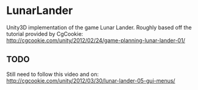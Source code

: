 LunarLander
===========

Unity3D implementation of the game Lunar Lander. Roughly based off the tutorial provided by CgCookie: http://cgcookie.com/unity/2012/02/24/game-planning-lunar-lander-01/

TODO
----
Still need to follow this video and on: http://cgcookie.com/unity/2012/03/30/lunar-lander-05-gui-menus/